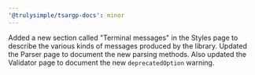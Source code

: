 ```yaml
---
'@trulysimple/tsargp-docs': minor
---
```


Added a new section called "Terminal messages" in the Styles page to describe the various kinds of messages produced by the library. Updated the Parser page to document the new parsing methods. Also updated the Validator page to document the new `deprecatedOption` warning.
